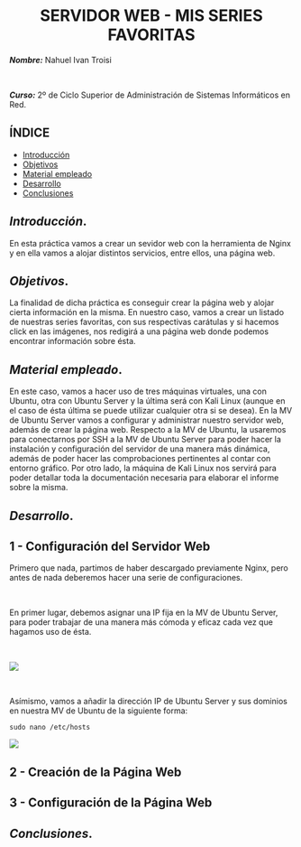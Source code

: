 <center>

# SERVIDOR WEB - MIS SERIES FAVORITAS


</center>

***Nombre:*** Nahuel Ivan Troisi 

<br>

***Curso:*** 2º de Ciclo Superior de Administración de Sistemas Informáticos en Red.

## ÍNDICE

+ [Introducción](#id1)
+ [Objetivos](#id2)
+ [Material empleado](#id3)
+ [Desarrollo](#id4)
+ [Conclusiones](#id5)


## ***Introducción***. <a name="id1"></a>

En esta práctica vamos a crear un sevidor web con la herramienta de Nginx y en ella vamos a alojar distintos servicios, entre ellos, una página web. 

## ***Objetivos***. <a name="id2"></a>

La finalidad de dicha práctica es conseguir crear la página web y alojar cierta información en la misma. En nuestro caso, vamos a crear un listado de
nuestras series favoritas, con sus respectivas carátulas y si hacemos click en las imágenes, nos redigirá a una página web donde podemos encontrar
información sobre ésta. 

## ***Material empleado***. <a name="id3"></a>

En este caso, vamos a hacer uso de tres máquinas virtuales, una con Ubuntu, otra con Ubuntu Server y la última será con Kali Linux 
(aunque en el caso de ésta última se puede utilizar cualquier otra si se desea).
En la MV de Ubuntu Server vamos a configurar y administrar nuestro servidor web, además de crear la página web.
Respecto a la MV de Ubuntu, la usaremos para conectarnos por SSH a la MV de Ubuntu Server para poder hacer la instalación y configuración del servidor
de una manera más dinámica, además de poder hacer las comprobaciones pertinentes al contar con entorno gráfico. 
Por otro lado, la máquina de Kali Linux nos servirá para poder detallar toda la documentación necesaria para elaborar el informe sobre la misma. 

## ***Desarrollo***. <a name="id4"></a>

## 1 - Configuración del Servidor Web

Primero que nada, partimos de haber descargado previamente Nginx, pero antes de nada deberemos hacer una serie de configuraciones.

<br>

En primer lugar, debemos asignar una IP fija en la MV de Ubuntu Server, para poder trabajar de una manera más cómoda y eficaz cada vez que hagamos uso de ésta. 

<br>

![](/img/img002.PNG)

<br>

Asímismo, vamos a añadir la dirección IP de Ubuntu Server y sus dominios en nuestra MV de Ubuntu de la siguiente forma:

~~~
sudo nano /etc/hosts
~~~

![](/img/img001.PNG)

## 2 - Creación de la Página Web

## 3 - Configuración de la Página Web

## ***Conclusiones***. <a name="id5"></a>


